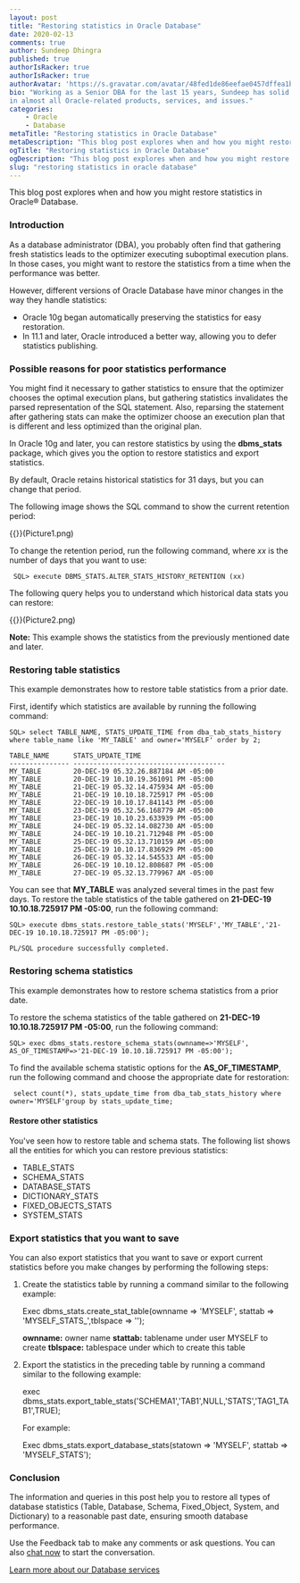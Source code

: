 ```yaml
---
layout: post
title: "Restoring statistics in Oracle Database"
date: 2020-02-13
comments: true
author: Sundeep Dhingra
published: true
authorIsRacker: true
authorIsRacker: true
authorAvatar: 'https://s.gravatar.com/avatar/48fed1de86eefae0457dffea1b4bcf64'
bio: "Working as a Senior DBA for the last 15 years, Sundeep has solid expertise
in almost all Oracle-related products, services, and issues."
categories:
    - Oracle
    - Database
metaTitle: "Restoring statistics in Oracle Database"
metaDescription: "This blog post explores when and how you might restore statistics in Oracle&reg; Database."
ogTitle: "Restoring statistics in Oracle Database"
ogDescription: "This blog post explores when and how you might restore statistics in Oracle&reg; Database."
slug: "restoring statistics in oracle database" 
---
```


This blog post explores when and how you might restore statistics in Oracle&reg;
Database.

<!--more-->

### Introduction

As a database administrator (DBA), you probably often find that gathering fresh
statistics leads to the optimizer executing suboptimal execution plans. In those
cases, you might want to restore the statistics from a time when the performance
was better.

However, different versions of Oracle Database have minor changes in the way
they handle statistics:

- Oracle 10g began automatically preserving the statistics for easy restoration.
- In 11.1 and later, Oracle introduced a better way, allowing you to defer
  statistics publishing.

### Possible reasons for poor statistics performance

You might find it necessary to gather statistics to ensure that the optimizer
chooses the optimal execution plans, but gathering statistics invalidates the
parsed representation of the SQL statement. Also, reparsing the statement after
gathering stats can make the optimizer choose an execution plan that is
different and less optimized than the original plan.

In Oracle 10g and later, you can restore statistics by using the **dbms_stats**
package, which gives you the option to restore statistics and export statistics.

By default, Oracle retains historical statistics for 31 days, but you can change
that period.

The following image shows the SQL command to show the current retention period:

{{<image src="" title="" alt="">}}(Picture1.png)

To change the retention period, run the following command, where *xx* is the
number of days that you want to use:

	 SQL> execute DBMS_STATS.ALTER_STATS_HISTORY_RETENTION (xx)

The following query helps you to understand which historical data stats you can
restore:

{{<image src="" title="" alt="">}}(Picture2.png)

**Note:** This example shows the statistics from the previously mentioned date
and later.

### Restoring table statistics

This example demonstrates how to restore table statistics from a prior date.

First, identify which statistics are available by running the following command:

    SQL> select TABLE_NAME, STATS_UPDATE_TIME from dba_tab_stats_history where table_name like 'MY_TABLE' and owner='MYSELF' order by 2;

    TABLE_NAME      STATS_UPDATE_TIME
    --------------- --------------------------------------
    MY_TABLE        20-DEC-19 05.32.26.887184 AM -05:00
    MY_TABLE        20-DEC-19 10.10.19.361091 PM -05:00
    MY_TABLE        21-DEC-19 05.32.14.475934 AM -05:00
    MY_TABLE        21-DEC-19 10.10.18.725917 PM -05:00
    MY_TABLE        22-DEC-19 10.10.17.841143 PM -05:00
    MY_TABLE        23-DEC-19 05.32.56.168779 AM -05:00
    MY_TABLE        23-DEC-19 10.10.23.633939 PM -05:00
    MY_TABLE        24-DEC-19 05.32.14.082730 AM -05:00
    MY_TABLE        24-DEC-19 10.10.21.712948 PM -05:00
    MY_TABLE        25-DEC-19 05.32.13.710159 AM -05:00
    MY_TABLE        25-DEC-19 10.10.17.836929 PM -05:00
    MY_TABLE        26-DEC-19 05.32.14.545533 AM -05:00
    MY_TABLE        26-DEC-19 10.10.12.808687 PM -05:00
    MY_TABLE        27-DEC-19 05.32.13.779967 AM -05:00

You can see that **MY_TABLE** was analyzed several times in the past few days.
To restore the table statistics of the table gathered on
**21-DEC-19 10.10.18.725917 PM -05:00**, run the following command:

    SQL> execute dbms_stats.restore_table_stats('MYSELF','MY_TABLE','21-DEC-19 10.10.18.725917 PM -05:00');

    PL/SQL procedure successfully completed.

### Restoring schema statistics

This example demonstrates how to restore schema statistics from a prior date.

To restore the schema statistics of the table gathered on
**21-DEC-19 10.10.18.725917 PM -05:00**, run the following command:

    SQL> exec dbms_stats.restore_schema_stats(ownname=>'MYSELF', AS_OF_TIMESTAMP=>'21-DEC-19 10.10.18.725917 PM -05:00');

To find the available schema statistic options for the **AS_OF_TIMESTAMP**, run
the following command and choose the appropriate date for restoration:

	 select count(*), stats_update_time from dba_tab_stats_history where owner='MYSELF'group by stats_update_time;

#### Restore other statistics

You've seen how to restore table and schema stats.  The following list shows
all the entities for which you can restore previous statistics:

-	TABLE\_STATS
-	SCHEMA\_STATS
-	DATABASE\_STATS
-	DICTIONARY\_STATS
-	FIXED\_OBJECTS\_STATS
-	SYSTEM\_STATS

### Export statistics that you want to save

You can also export statistics that you want to save or export
current statistics before you make changes by performing the following
steps:

1) Create the statistics table by running a command similar to the following example:

	 Exec dbms_stats.create_stat_table(ownname => 'MYSELF', stattab => 'MYSELF_STATS_<DATE>',tblspace => '<Tablespace Name>');

	**ownname:** owner name
	**stattab:** tablename under user MYSELF to create
	**tblspace:** tablespace under which to create this table

2) Export the statistics in the preceding table by running a command similar to
   the following example:

    exec dbms_stats.export_table_stats('SCHEMA1','TAB1',NULL,'STATS','TAG1_TAB1',TRUE);

   For example:

	 Exec dbms_stats.export_database_stats(statown => 'MYSELF', stattab => 'MYSELF_STATS');


### Conclusion

The information and queries in this post help you to restore all types of
database statistics (Table, Database, Schema, Fixed\_Object, System, and
Dictionary) to a reasonable past date, ensuring smooth database performance.

Use the Feedback tab to make any comments or ask questions. You can also
[chat now](https://www.rackspace.com/#chat) to start the conversation.

<a class="cta teal" id="cta" href="https://www.rackspace.com/dba-services">Learn more about our Database services</a>
